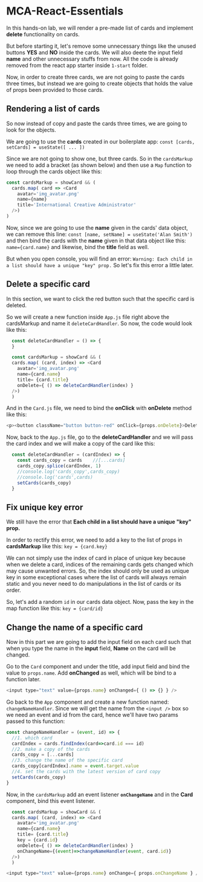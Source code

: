 # MCA-React-Essentials

In this hands-on lab, we will render a pre-made list of cards and implement **delete** functionality on cards.

But before starting it, let's remove some unnecessary things like the unused buttons **YES** and **NO** inside the cards. We will also deete the input field **name** and other unnecessary stuffs from now. All the code is already removed from the react app starter inside `1-start` folder.

Now, in order to create three cards, we are not going to paste the cards three times, but instead we are going to create objects that holds the value of props been provided to those cards.

## Rendering a list of cards

So now instead of copy and paste the cards three times, we are going to look for the objects.

We are going to use the **cards** created in our boilerplate app: `const [cards, setCards] = useState([ ... ])`

Since we are not going to show one, but three cards. So in the `cardsMarkup` we need to add a bracket (as shown below) and then use a `Map` function to loop through the cards object like this:
```js
const cardsMarkup = showCard && (
  cards.map( card => <Card
    avatar='img_avatar.png'
    name={name}
    title='International Creative Administrator'
  />)
)
```

Now, since we are going to use the **name** given in the cards' data object, we can remove this line: `const [name, setName] = useState('Alan Smith')` and then bind the cards with the **name** given in that data object like this: `name={card.name}` and likewise, bind the **title** field as well.

But when you open console, you will find an error: `Warning: Each child in a list should have a unique "key" prop.` So let's fix this error a little later.

## Delete a specific card

In this section, we want to click the red button such that the specific card is deleted.

So we will create a new function inside `App.js` file right above the cardsMarkup and name it `deleteCardHandler`. So now, the code would look like this:
```js
  const deleteCardHandler = () => {
  }

  const cardsMarkup = showCard && (
  cards.map( (card, index) => <Card
    avatar='img_avatar.png'
    name={card.name}
    title= {card.title}
    onDelete={ () => deleteCardHandler(index) }
  />)
  )
```

And in the `Card.js` file, we need to bind the **onClick** with **onDelete** method like this:
```js
<p><button className="button button-red" onClick={props.onDelete}>Delete</button></p>
```

Now, back to the `App.js` file, go to the **deleteCardHandler** and we will pass the card index and we will make a copy of the card like this:
```js
  const deleteCardHandler = (cardIndex) => {
    const cards_copy = cards    //[...cards]
    cards_copy.splice(cardIndex, 1)
    //console.log('cards_copy',cards_copy)
    //console.log('cards',cards)
    setCards(cards_copy)
  }
```

## Fix unique key error

We still have the error that **Each child in a list should have a unique "key" prop.**

In order to rectify this error, we need to add a key to the list of props in **cardsMarkup** like this: `key = {card.key}`

We can not simply use the index of card in place of unique key because when we delete a card, indices of the remaining cards gets changed which may cause unwanted errors. So, the index should only be used as unique key in some exceptional cases where the list of cards will always remain static and you never need to do manipulations in the list of cards or its order.

So, let's add a random `id` in our cards data object. Now, pass the key in the map function like this: `key = {card/id}`


## Change the name of a specific card

Now in this part we are going to add the input field on each card such that when you type the name in the **input** field, **Name** on the card will be changed.

Go to the `Card` component and under the title, add input field and bind the value to `props.name`. Add **onChanged** as well, which will be bind to a function later.

```js
<input type="text" value={props.name} onChanged={ () => {} } />
```

Go back to the `App` component and create a new function named: `changeNameHandler`. Since we will get the name from the `<input />` box so we need an event and id from the card, hence we'll have two params passed to this function:
```js
const changeNameHandler = (event, id) => {
  //1. which card
  cardIndex = cards.findIndex(card=>card.id === id)
  //2. make a copy of the cards
  cards_copy = [...cards]
  //3. change the name of the specific card
  cards_copy[cardIndex].name = event.target.value
  //4. set the cards with the latest version of card copy
  setCards(cards_copy)
}
```

Now, in the `cardsMarkup` add an event listener **`onChangeName`** and in the **Card** component, bind this event listener.

```js
  const cardsMarkup = showCard && (
  cards.map( (card, index) => <Card
    avatar='img_avatar.png'
    name={card.name}
    title= {card.title}
    key = {card.id}
    onDelete={ () => deleteCardHandler(index) }
    onChangeName={(event)=>changeNameHandler(event, card.id)}
  />)
  )
```

```js
<input type="text" value={props.name} onChange={ props.onChangeName } />
```